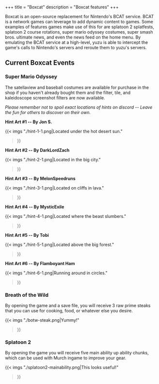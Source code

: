+++
title = "Boxcat"
description = "Boxcat features"
+++

Boxcat is an open-source replacement for Nintendo's BCAT service. BCAT is a network games can leverage to add dynamic content to games. Some examples of features games make use of this for are splatoon 2 splatfests, splatoon 2 course rotations, super mario odyssey costumes, super smash bros. ultimate news, and even the news feed on the home menu. By emulating the BCAT service at a high-level, yuzu is able to intercept the game's calls to Nintendo's servers and reroute them to yuzu's servers.

## Current Boxcat Events

### Super Mario Odyssey

The satellaview and baseball costumes are available for purchase in the shop if you haven't already bought them and the filter, tile, and kaleidoscope screenshot filters are now available.

*Please remember not to spoil exact locations of hints on discord -- Leave the fun for others to discover on their own.*

**Hint Art #1 -- By Jon S.**

{{< imgs
    "./hint-1-1.png|Located under the hot desert sun."
>}}

**Hint Art #2 -- By DarkLordZach**

{{< imgs
    "./hint-2-1.png|Located in the big city."
>}}

**Hint Art #3 -- By MelonSpeedruns**

{{< imgs
    "./hint-3-1.png|Located on cliffs in lava."
>}}

**Hint Art #4 -- By MysticExile**

{{< imgs
    "./hint-4-1.png|Located where the beast slumbers."
>}}

**Hint Art #5 -- By Tobi**

{{< imgs
    "./hint-5-1.png|Located above the big forest."
>}}

**Hint Art #6 -- By Flamboyant Ham**

{{< imgs
    "./hint-6-1.png|Running around in circles."
>}}

### Breath of the Wild

By opening the game and a save file, you will receive 3 raw prime steaks that you can use for cooking, food, or whatever else you desire.

{{< imgs
    "./botw-steak.png|Yummy!"
>}}

### Splatoon 2

By opening the game you will receive five main ability up ability chunks, which can be used with Murch ingame to improve your gear.

{{< imgs
    "./splatoon2-mainability.png|This looks useful!"
>}}
